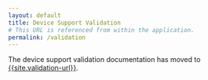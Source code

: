 ```yaml
---
layout: default
title: Device Support Validation
# This URL is referenced from within the application.
permalink: /validation
---
```


The device support validation documentation has moved to [{{site.validation-url}}]({{site.validation-url}}).
